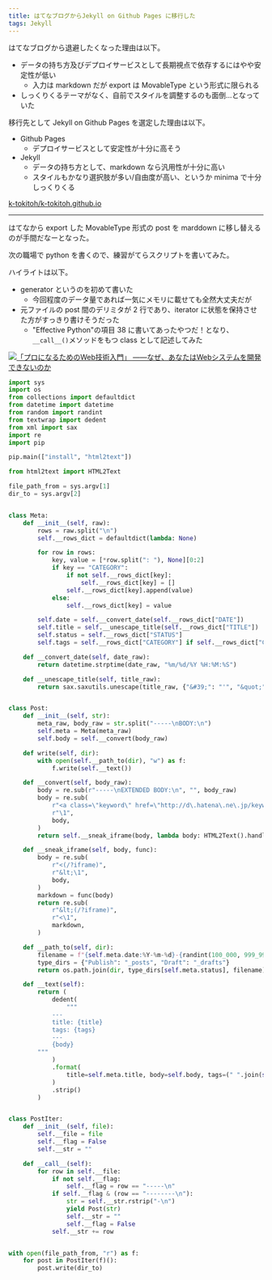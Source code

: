 ```yaml
---
title: はてなブログからJekyll on Github Pages に移行した
tags: Jekyll
---
```


はてなブログから退避したくなった理由は以下。

- データの持ち方及びデプロイサービスとして長期視点で依存するにはやや安定性が低い
  - 入力は markdown だが export は MovableType という形式に限られる
- しっくりくるテーマがなく、自前でスタイルを調整するのも面倒...となっていた

移行先として Jekyll on Github Pages を選定した理由は以下。

- Github Pages
  - デプロイサービスとして安定性が十分に高そう
- Jekyll
  - データの持ち方として、markdown なら汎用性が十分に高い
  - スタイルもかなり選択肢が多い/自由度が高い、というか minima で十分しっくりくる

[k-tokitoh/k-tokitoh.github.io](https://github.com/k-tokitoh/k-tokitoh.github.io)

---

はてなから export した MovableType 形式の post を marddown に移し替えるのが手間だなーとなった。

次の職場で python を書くので、練習がてらスクリプトを書いてみた。

ハイライトは以下。

- generator というのを初めて書いた
  - 今回程度のデータ量であれば一気にメモリに載せても全然大丈夫だが
- 元ファイルの post 間のデリミタが 2 行であり、iterator に状態を保持させた方がすっきり書けそうだった
  - "Effective Python"の項目 38 に書いてあったやつだ！となり、`__call__()`メソッドをもつ class として記述してみた

<p>
  <a href="http://www.amazon.co.jp/exec/obidos/ASIN/4873119170">
    <img
      src="https://images-fe.ssl-images-amazon.com/images/P/4873119170.09.MZZZZZZZ.jpg"
      alt="「プロになるためのWeb技術入門」 ――なぜ、あなたはWebシステムを開発できないのか"
    />
  </a>
</p>

```python
import sys
import os
from collections import defaultdict
from datetime import datetime
from random import randint
from textwrap import dedent
from xml import sax
import re
import pip

pip.main(["install", "html2text"])

from html2text import HTML2Text

file_path_from = sys.argv[1]
dir_to = sys.argv[2]


class Meta:
    def __init__(self, raw):
        rows = raw.split("\n")
        self.__rows_dict = defaultdict(lambda: None)

        for row in rows:
            key, value = [*row.split(": "), None][0:2]
            if key == "CATEGORY":
                if not self.__rows_dict[key]:
                    self.__rows_dict[key] = []
                self.__rows_dict[key].append(value)
            else:
                self.__rows_dict[key] = value

        self.date = self.__convert_date(self.__rows_dict["DATE"])
        self.title = self.__unescape_title(self.__rows_dict["TITLE"])
        self.status = self.__rows_dict["STATUS"]
        self.tags = self.__rows_dict["CATEGORY"] if self.__rows_dict["CATEGORY"] else []

    def __convert_date(self, date_raw):
        return datetime.strptime(date_raw, "%m/%d/%Y %H:%M:%S")

    def __unescape_title(self, title_raw):
        return sax.saxutils.unescape(title_raw, {"&#39;": "'", "&quot;": '\\"'})


class Post:
    def __init__(self, str):
        meta_raw, body_raw = str.split("-----\nBODY:\n")
        self.meta = Meta(meta_raw)
        self.body = self.__convert(body_raw)

    def write(self, dir):
        with open(self.__path_to(dir), "w") as f:
            f.write(self.__text())

    def __convert(self, body_raw):
        body = re.sub(r"-----\nEXTENDED BODY:\n", "", body_raw)
        body = re.sub(
            r"<a class=\"keyword\" href=\"http://d\.hatena\.ne\.jp/keyword/.*\">(.+)</a>",
            r"\1",
            body,
        )
        return self.__sneak_iframe(body, lambda body: HTML2Text().handle(body))

    def __sneak_iframe(self, body, func):
        body = re.sub(
            r"<(/?iframe)",
            r"&lt;\1",
            body,
        )
        markdown = func(body)
        return re.sub(
            r"&lt;(/?iframe)",
            r"<\1",
            markdown,
        )

    def __path_to(self, dir):
        filename = f"{self.meta.date:%Y-%m-%d}-{randint(100_000, 999_999)}.md"
        type_dirs = {"Publish": "_posts", "Draft": "_drafts"}
        return os.path.join(dir, type_dirs[self.meta.status], filename)

    def __text(self):
        return (
            dedent(
                """
            ---
            title: {title}
            tags: {tags}
            ---
            {body}
        """
            )
            .format(
                title=self.meta.title, body=self.body, tags=(" ".join(self.meta.tags))
            )
            .strip()
        )


class PostIter:
    def __init__(self, file):
        self.__file = file
        self.__flag = False
        self.__str = ""

    def __call__(self):
        for row in self.__file:
            if not self.__flag:
                self.__flag = row == "-----\n"
            if self.__flag & (row == "--------\n"):
                str = self.__str.rstrip("-\n")
                yield Post(str)
                self.__str = ""
                self.__flag = False
            self.__str += row


with open(file_path_from, "r") as f:
    for post in PostIter(f)():
        post.write(dir_to)
```
